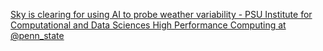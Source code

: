 [Sky is clearing for using AI to probe weather variability - PSU Institute for Computational and Data Sciences   High Performance Computing at @penn_state](https://qi.tc/qi/118545)